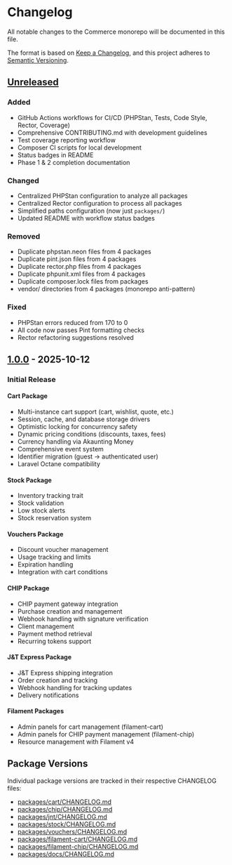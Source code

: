 # Changelog

All notable changes to the Commerce monorepo will be documented in this file.

The format is based on [Keep a Changelog](https://keepachangelog.com/en/1.0.0/),
and this project adheres to [Semantic Versioning](https://semver.org/spec/v2.0.0.html).

## [Unreleased]

### Added
- GitHub Actions workflows for CI/CD (PHPStan, Tests, Code Style, Rector, Coverage)
- Comprehensive CONTRIBUTING.md with development guidelines
- Test coverage reporting workflow
- Composer CI scripts for local development
- Status badges in README
- Phase 1 & 2 completion documentation

### Changed
- Centralized PHPStan configuration to analyze all packages
- Centralized Rector configuration to process all packages
- Simplified paths configuration (now just `packages/`)
- Updated README with workflow status badges

### Removed
- Duplicate phpstan.neon files from 4 packages
- Duplicate pint.json files from 4 packages
- Duplicate rector.php files from 4 packages
- Duplicate phpunit.xml files from 4 packages
- Duplicate composer.lock files from packages
- vendor/ directories from 4 packages (monorepo anti-pattern)

### Fixed
- PHPStan errors reduced from 170 to 0
- All code now passes Pint formatting checks
- Rector refactoring suggestions resolved

## [1.0.0] - 2025-10-12

### Initial Release

#### Cart Package
- Multi-instance cart support (cart, wishlist, quote, etc.)
- Session, cache, and database storage drivers
- Optimistic locking for concurrency safety
- Dynamic pricing conditions (discounts, taxes, fees)
- Currency handling via Akaunting Money
- Comprehensive event system
- Identifier migration (guest → authenticated user)
- Laravel Octane compatibility

#### Stock Package
- Inventory tracking trait
- Stock validation
- Low stock alerts
- Stock reservation system

#### Vouchers Package
- Discount voucher management
- Usage tracking and limits
- Expiration handling
- Integration with cart conditions

#### CHIP Package
- CHIP payment gateway integration
- Purchase creation and management
- Webhook handling with signature verification
- Client management
- Payment method retrieval
- Recurring tokens support

#### J&T Express Package
- J&T Express shipping integration
- Order creation and tracking
- Webhook handling for tracking updates
- Delivery notifications

#### Filament Packages
- Admin panels for cart management (filament-cart)
- Admin panels for CHIP payment management (filament-chip)
- Resource management with Filament v4

## Package Versions

Individual package versions are tracked in their respective CHANGELOG files:
- [packages/cart/CHANGELOG.md](packages/cart/CHANGELOG.md)
- [packages/chip/CHANGELOG.md](packages/chip/CHANGELOG.md)
- [packages/jnt/CHANGELOG.md](packages/jnt/CHANGELOG.md)
- [packages/stock/CHANGELOG.md](packages/stock/CHANGELOG.md)
- [packages/vouchers/CHANGELOG.md](packages/vouchers/CHANGELOG.md)
- [packages/filament-cart/CHANGELOG.md](packages/filament-cart/CHANGELOG.md)
- [packages/filament-chip/CHANGELOG.md](packages/filament-chip/CHANGELOG.md)
- [packages/docs/CHANGELOG.md](packages/docs/CHANGELOG.md)

[Unreleased]: https://github.com/masyukai/kakkay/compare/v1.0.0...HEAD
[1.0.0]: https://github.com/masyukai/kakkay/releases/tag/v1.0.0
